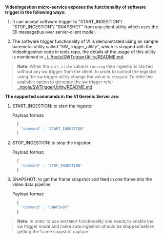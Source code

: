 **VideoIngestion micro-service exposes the functionality of software trigger in the following ways:**

  1) It can accept software trigger to "START_INGESTION"/ "STOP_INGESTION"/ "SNAPSHOT" from any client utility which uses the EII messagebus over server-client model.

  2) The software trigger functionality of VI is demonstrated using an sample baremetal utility called "SW_Trigger_utility", which is shipped with the VideoIngestion code in tools repo, the details of the usage of this utility is mentioned in [../../tools/SWTriggerUtility/README.md](../../tools/SWTriggerUtility/README.md).

>**Note**: When the `init_state` value is `running` then ingestor is started without any sw trigger from the client. In order to control the ingestor using the sw trigger utility change the value to `stopped`. To refer the available option to generate the sw trigger refer [../tools/SWTriggerUtility/README.md](../tools/SWTriggerUtility/README.md)

**The supported commands in the VI Gerenic Server are:**

1. START_INGESTION: to start the ingestor

    Payload format:

    ```javascript
      {
        "command" : "START_INGESTION"
      }
    ```

2. STOP_INGESTION: to stop the ingestor

    Payload format:

    ```javascript
      {
        "command" : "STOP_INGESTION"
      }
    ```

3. SNAPSHOT: to get the frame snapshot and feed in one frame into the video data pipeline

    Payload format:
    ```javascript
      {
        "command" : "SNAPSHOT"
      }
    ```

  >**Note**: In order to use `SNAPSHOT` functionality one needs to enable the sw trigger mode and make sure ingestion should be stopped before getting the frame snapshot capture.


